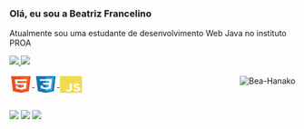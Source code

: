 ### Olá, eu sou a Beatriz Francelino
Atualmente sou uma estudante de desenvolvimento Web Java no instituto PROA
<div>
  <a href="https://github.com/ibtriz">
  <img height="180em" src="https://github-readme-stats.vercel.app/api?username=ibtriz&show_icons=true&theme=radical&include_all_commits=true&count_private=true"/>
  <img height="180em" src="https://github-readme-stats.vercel.app/api/top-langs/?username=ibtriz&layout=compact&langs_count=7&theme=radical"/>
</div>
<div style="display: inline_block"><br>
  
  <div> 
   <img align="center" alt="Bea-HTML" height="30" width="40" src="https://raw.githubusercontent.com/devicons/devicon/master/icons/html5/html5-original.svg">
  <img align="center" alt="Bea-CSS" height="30" width="40" src="https://raw.githubusercontent.com/devicons/devicon/master/icons/css3/css3-original.svg">
  <img align="center" alt="Bea-Js" height="30" width="40" src="https://raw.githubusercontent.com/devicons/devicon/master/icons/javascript/javascript-plain.svg">
   <img align="right" alt="Bea-Hanako" src="https://i.pinimg.com/originals/57/f8/b8/57f8b85f199cfcc233a284430ab92ff8.gif" >
 </div>
  
  ##
 <a href="https://instagram.com/ibtriz" target="_blank"><img src="https://img.shields.io/badge/-Instagram-%23E4405F?style=for-the-badge&logo=instagram&logoColor=white" target="_blank"></a>
    <a href = "mailto:beatriz.fbcarneiro@gmail.com"><img src="https://img.shields.io/badge/-Gmail-%23333?style=for-the-badge&logo=gmail&logoColor=white" target="_blank"></a>
  <a href="https://www.linkedin.com/in/beatriz-francelino-borges-carneiro-b8660121a/" target="_blank"><img src="https://img.shields.io/badge/-LinkedIn-%230077B5?style=for-the-badge&logo=linkedin&logoColor=white" target="_blank"></a> 
